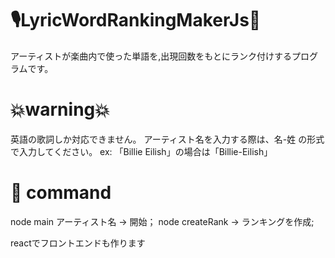 # 🎙LyricWordRankingMakerJs🚀
アーティストが楽曲内で使った単語を,出現回数をもとにランク付けするプログラムです。

# 💥warning💥
英語の歌詞しか対応できません。
アーティスト名を入力する際は、名-姓 の形式で入力してください。
ex: 「Billie Eilish」の場合は「Billie-Eilish」


# 📡 command

node main アーティスト名 -> 開始；
node createRank -> ランキングを作成;

reactでフロントエンドも作ります
